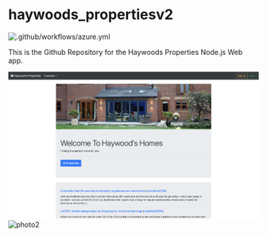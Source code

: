 # haywoods_propertiesv2

![.github/workflows/azure.yml](https://github.com/mbh1620/haywoods_propertiesv2/workflows/.github/workflows/azure.yml/badge.svg)

This is the Github Repository for the Haywoods Properties Node.js Web app.

![photo1](https://github.com/mbh1620/haywoods_propertiesv2/blob/master/photos/photo1.png)
![photo2](https://github.com/mbh1620/haywoods_propertiesv2/blob/master/photo2.png)
